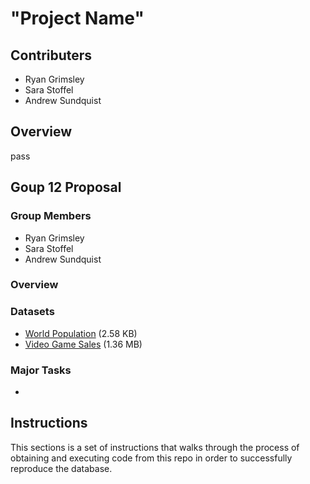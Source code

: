 # "Project Name"
## Contributers
- Ryan Grimsley
- Sara Stoffel
- Andrew Sundquist
## Overview
pass

## Goup 12 Proposal
### Group Members
- Ryan Grimsley
- Sara Stoffel
- Andrew Sundquist
### Overview
### Datasets
- [World Population](https://www.kaggle.com/datasets/iamsouravbanerjee/world-population-dataset) (2.58 KB)
- [Video Game Sales](https://www.kaggle.com/datasets/gregorut/videogamesales) (1.36 MB)
### Major Tasks
- 
## Instructions
This sections is a set of instructions that walks through the process of obtaining and executing code from this repo in order to successfully reproduce the database.